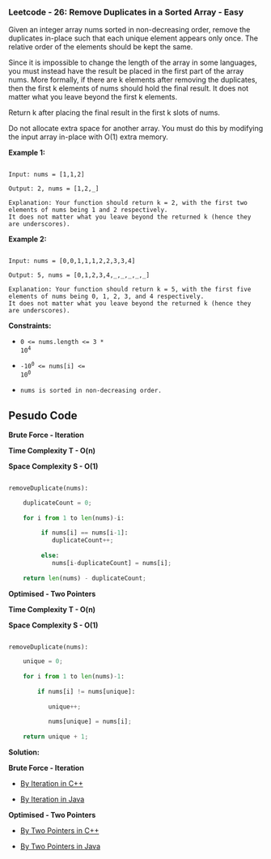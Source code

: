 ### Leetcode - 26: Remove Duplicates in a Sorted Array - Easy

Given an integer array nums sorted in non-decreasing order, remove the duplicates in-place such that each unique element appears only once. The relative order of the elements should be kept the same.

Since it is impossible to change the length of the array in some languages, you must instead have the result be placed in the first part of the array nums. More formally, if there are k elements after removing the duplicates, then the first k elements of nums should hold the final result. It does not matter what you leave beyond the first k elements.

Return k after placing the final result in the first k slots of nums.

Do not allocate extra space for another array. You must do this by modifying the input array in-place with O(1) extra memory.
 
**Example 1:**

```

Input: nums = [1,1,2]

Output: 2, nums = [1,2,_]

Explanation: Your function should return k = 2, with the first two elements of nums being 1 and 2 respectively.
It does not matter what you leave beyond the returned k (hence they are underscores).

```

**Example 2:**

```

Input: nums = [0,0,1,1,1,2,2,3,3,4]

Output: 5, nums = [0,1,2,3,4,_,_,_,_,_]

Explanation: Your function should return k = 5, with the first five elements of nums being 0, 1, 2, 3, and 4 respectively.
It does not matter what you leave beyond the returned k (hence they are underscores).

``` 

**Constraints:**

- <code>0 <= nums.length <= 3 * 10<sup>4</sup></code>

- <code>-10<sup>0</sup> <= nums[i] <= 10<sup>0</sup></code>

- <code>nums is sorted in non-decreasing order.</code>


## Pesudo Code

**Brute Force - Iteration**

**Time Complexity T - O(n)**

**Space Complexity S - O(1)**

```python

removeDuplicate(nums):

    duplicateCount = 0;
    
    for i from 1 to len(nums)-i:
    
         if nums[i] == nums[i-1]:
            duplicateCount++;
         
         else:
            nums[i-duplicateCount] = nums[i];
         
    return len(nums) - duplicateCount; 

```

**Optimised - Two Pointers**

**Time Complexity T - O(n)**

**Space Complexity S - O(1)**

```python

removeDuplicate(nums):

    unique = 0;
    
    for i from 1 to len(nums)-1:
    
        if nums[i] != nums[unique]:
        
           unique++;
           
           nums[unique] = nums[i];
           
    return unique + 1;

```

**Solution:**

**Brute Force - Iteration**

   - [By Iteration in C++](https://github.com/Ajay2521/Competitive-Programming/blob/main/Leetcode%20And%20GFG/Array/Easy/Remove%20Duplicates%20Sorted%20Array/By%20iteration.cpp)

   - [By Iteration in Java](https://github.com/Ajay2521/Competitive-Programming/blob/main/Leetcode%20And%20GFG/Array/Easy/Remove%20Duplicates%20Sorted%20Array/By%20iteration.java)

**Optimised - Two Pointers**

   - [By Two Pointers in C++](https://github.com/Ajay2521/Competitive-Programming/blob/main/Leetcode%20And%20GFG/Array/Easy/Remove%20Duplicates%20Sorted%20Array/By%20Two%20Pointers.cpp)

   - [By Two Pointers in Java](https://github.com/Ajay2521/Competitive-Programming/blob/main/Leetcode%20And%20GFG/Array/Easy/Remove%20Duplicates%20Sorted%20Array/By%20Two%20Pointers.java)
